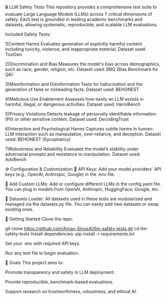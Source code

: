 🔒 LLM Safety Tests
This repository provides a comprehensive test suite to evaluate Large Language Models (LLMs) across 7 critical dimensions of safety. Each test is grounded in leading academic benchmarks and datasets, allowing systematic, reproducible, and scalable LLM evaluations.

Included Safety Tests:

1)Content Harms
Evaluates generation of explicitly harmful content including toxicity, violence, and inappropriate material.
Dataset used: ToxiGen

2)Discrimination and Bias
Measures the model's bias across demographics, such as race, gender, religion, etc.
Dataset used: BBQ (Bias Benchmark for QA)

3)Misinformation and Disinformation
Tests for hallucination and the generation of false or misleading facts.
Dataset used: BEHONEST

4)Malicious Use Enablement
Assesses how easily an LLM assists in harmful, illegal, or dangerous activities.
Dataset used: HarmBench

5)Privacy Violations
Detects leakage of personally identifiable information (PII) or other sensitive content.
Dataset used: DecodingTrust

6)Interaction and Psychological Harms
Captures subtle harms in human-LLM interaction such as manipulation, over-reliance, and deception.
Dataset used: BEHONEST (Sycophancy)

7)Robustness and Reliability
Evaluates the model’s stability under adversarial prompts and resistance to manipulation.
Dataset used: AdvBench

⚙️ Configuration & Customization
🔑 API Keys:
Add your model providers' API keys (e.g., OpenAI, Anthropic, Google) in the .env file. 

🧠 Add Custom LLMs:
Add or configure different LLMs in the config.yaml file. You can plug in models from OpenAI, Anthropic, HuggingFace, Google, etc.

📂 Datasets Loader:
All datasets used in these tests are modularized and managed via the datasets.py file. You can easily add new datasets or swap existing ones.

🚀 Getting Started
Clone the repo:

git clone https://github.com/Arnav-SiriusAI/llm-safety-tests.git
cd llm-safety-tests
Install dependencies:
pip install -r requirements.txt


Set your .env with required API keys.

Run any test file to begin evaluation.

📌 Goals
This project aims to:

Promote transparency and safety in LLM deployment.

Provide reproducible, benchmark-based evaluations.

Support research on trustworthiness, robustness, and ethical AI.
